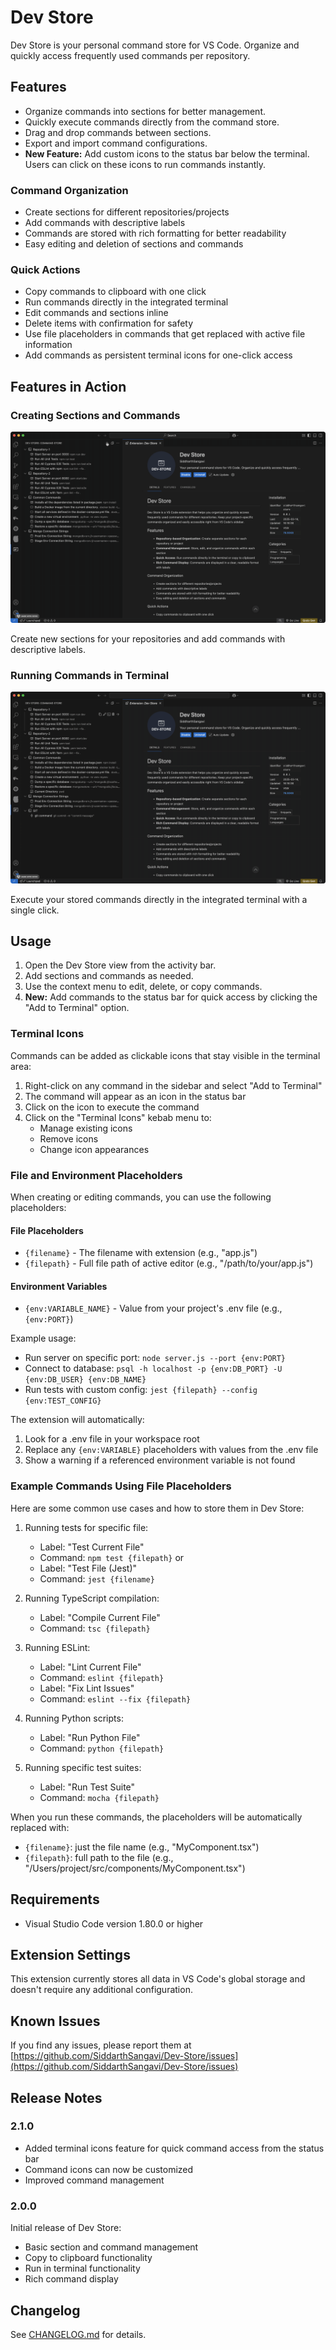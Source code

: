 # Dev Store

Dev Store is your personal command store for VS Code. Organize and quickly access frequently used commands per repository.

## Features
- Organize commands into sections for better management.
- Quickly execute commands directly from the command store.
- Drag and drop commands between sections.
- Export and import command configurations.
- **New Feature:** Add custom icons to the status bar below the terminal. Users can click on these icons to run commands instantly.

### Command Organization

- Create sections for different repositories/projects
- Add commands with descriptive labels
- Commands are stored with rich formatting for better readability
- Easy editing and deletion of sections and commands

### Quick Actions

- Copy commands to clipboard with one click
- Run commands directly in the integrated terminal
- Edit commands and sections inline
- Delete items with confirmation for safety
- Use file placeholders in commands that get replaced with active file information
- Add commands as persistent terminal icons for one-click access

## Features in Action

### Creating Sections and Commands

![Create sections and commands](resources/create.gif)

Create new sections for your repositories and add commands with descriptive labels.

### Running Commands in Terminal

![Run in Terminal](resources/runInTerminal.gif)

Execute your stored commands directly in the integrated terminal with a single click.

## Usage

1. Open the Dev Store view from the activity bar.
2. Add sections and commands as needed.
3. Use the context menu to edit, delete, or copy commands.
4. **New:** Add commands to the status bar for quick access by clicking the "Add to Terminal" option.

### Terminal Icons

Commands can be added as clickable icons that stay visible in the terminal area:

1. Right-click on any command in the sidebar and select "Add to Terminal"
2. The command will appear as an icon in the status bar
3. Click on the icon to execute the command
4. Click on the "Terminal Icons" kebab menu to:
   - Manage existing icons
   - Remove icons
   - Change icon appearances

### File and Environment Placeholders

When creating or editing commands, you can use the following placeholders:

#### File Placeholders

- `{filename}` - The filename with extension (e.g., "app.js")
- `{filepath}` - Full file path of active editor (e.g., "/path/to/your/app.js")

#### Environment Variables

- `{env:VARIABLE_NAME}` - Value from your project's .env file (e.g., `{env:PORT}`)

Example usage:

- Run server on specific port: `node server.js --port {env:PORT}`
- Connect to database: `psql -h localhost -p {env:DB_PORT} -U {env:DB_USER} {env:DB_NAME}`
- Run tests with custom config: `jest {filepath} --config {env:TEST_CONFIG}`

The extension will automatically:

1. Look for a .env file in your workspace root
2. Replace any `{env:VARIABLE}` placeholders with values from the .env file
3. Show a warning if a referenced environment variable is not found

### Example Commands Using File Placeholders

Here are some common use cases and how to store them in Dev Store:

1. Running tests for specific file:

   - Label: "Test Current File"
   - Command: `npm test {filepath}`
     or
   - Label: "Test File (Jest)"
   - Command: `jest {filename}`

2. Running TypeScript compilation:

   - Label: "Compile Current File"
   - Command: `tsc {filepath}`

3. Running ESLint:

   - Label: "Lint Current File"
   - Command: `eslint {filepath}`
   - Label: "Fix Lint Issues"
   - Command: `eslint --fix {filepath}`

4. Running Python scripts:

   - Label: "Run Python File"
   - Command: `python {filepath}`

5. Running specific test suites:
   - Label: "Run Test Suite"
   - Command: `mocha {filepath}`

When you run these commands, the placeholders will be automatically replaced with:

- `{filename}`: just the file name (e.g., "MyComponent.tsx")
- `{filepath}`: full path to the file (e.g., "/Users/project/src/components/MyComponent.tsx")

## Requirements

- Visual Studio Code version 1.80.0 or higher

## Extension Settings

This extension currently stores all data in VS Code's global storage and doesn't require any additional configuration.

## Known Issues

If you find any issues, please report them at [https://github.com/SiddarthSangavi/Dev-Store/issues](https://github.com/SiddarthSangavi/Dev-Store/issues)

## Release Notes

### 2.1.0

- Added terminal icons feature for quick command access from the status bar
- Command icons can now be customized
- Improved command management

### 2.0.0

Initial release of Dev Store:

- Basic section and command management
- Copy to clipboard functionality
- Run in terminal functionality
- Rich command display

## Changelog
See [CHANGELOG.md](./CHANGELOG.md) for details.
